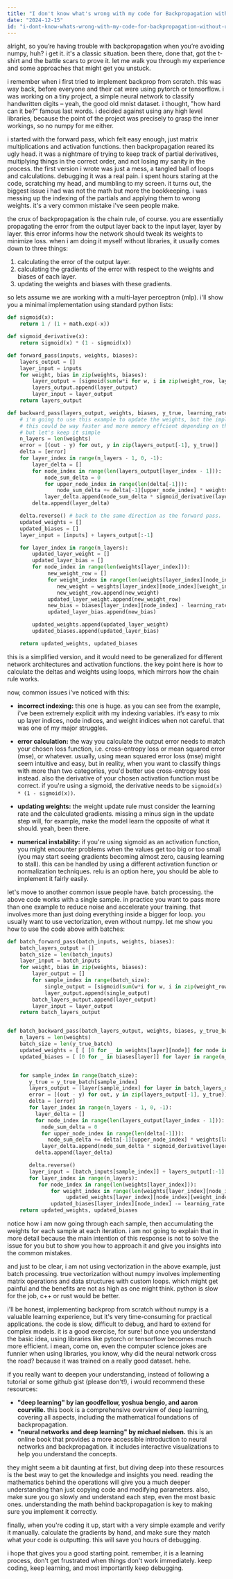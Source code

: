 ```yaml
---
title: "I don't know what's wrong with my code for Backpropagation without using numpy?"
date: "2024-12-15"
id: "i-dont-know-whats-wrong-with-my-code-for-backpropagation-without-using-numpy"
---
```


alright, so you’re having trouble with backpropagation when you’re avoiding numpy, huh? i get it. it's a classic situation. been there, done that, got the t-shirt and the battle scars to prove it. let me walk you through my experience and some approaches that might get you unstuck.

i remember when i first tried to implement backprop from scratch. this was way back, before everyone and their cat were using pytorch or tensorflow. i was working on a tiny project, a simple neural network to classify handwritten digits – yeah, the good old mnist dataset. i thought, "how hard can it be?" famous last words. i decided against using any high level libraries, because the point of the project was precisely to grasp the inner workings, so no numpy for me either.

i started with the forward pass, which felt easy enough, just matrix multiplications and activation functions. then backpropagation reared its ugly head. it was a nightmare of trying to keep track of partial derivatives, multiplying things in the correct order, and not losing my sanity in the process. the first version i wrote was just a mess, a tangled ball of loops and calculations. debugging it was a real pain. i spent hours staring at the code, scratching my head, and mumbling to my screen. it turns out, the biggest issue i had was not the math but more the bookkeeping. i was messing up the indexing of the partials and applying them to wrong weights. it's a very common mistake i've seen people make.

the crux of backpropagation is the chain rule, of course. you are essentially propagating the error from the output layer back to the input layer, layer by layer. this error informs how the network should tweak its weights to minimize loss. when i am doing it myself without libraries, it usually comes down to three things:

1.  calculating the error of the output layer.
2.  calculating the gradients of the error with respect to the weights and biases of each layer.
3.  updating the weights and biases with these gradients.

so lets assume we are working with a multi-layer perceptron (mlp). i'll show you a minimal implementation using standard python lists:

```python
def sigmoid(x):
    return 1 / (1 + math.exp(-x))

def sigmoid_derivative(x):
    return sigmoid(x) * (1 - sigmoid(x))

def forward_pass(inputs, weights, biases):
    layers_output = []
    layer_input = inputs
    for weight, bias in zip(weights, biases):
        layer_output = [sigmoid(sum(w*i for w, i in zip(weight_row, layer_input)) + b) for weight_row, b in zip(weight, bias)]
        layers_output.append(layer_output)
        layer_input = layer_output
    return layers_output

def backward_pass(layers_output, weights, biases, y_true, learning_rate):
    # i'm going to use this example to update the weights, but the implementation is the key here
    # this could be way faster and more memory effcient depending on the language
    # but let's keep it simple
    n_layers = len(weights)
    error = [(out - y) for out, y in zip(layers_output[-1], y_true)]
    delta = [error]
    for layer_index in range(n_layers - 1, 0, -1):
        layer_delta = []
        for node_index in range(len(layers_output[layer_index - 1])):
            node_sum_delta = 0
            for upper_node_index in range(len(delta[-1])):
                node_sum_delta += delta[-1][upper_node_index] * weights[layer_index][upper_node_index][node_index]
            layer_delta.append(node_sum_delta * sigmoid_derivative(layers_output[layer_index-1][node_index]))
        delta.append(layer_delta)

    delta.reverse() # back to the same direction as the forward pass.
    updated_weights = []
    updated_biases = []
    layer_input = [inputs] + layers_output[:-1]

    for layer_index in range(n_layers):
        updated_layer_weight = []
        updated_layer_bias = []
        for node_index in range(len(weights[layer_index])):
             new_weight_row = []
             for weight_index in range(len(weights[layer_index][node_index])):
                new_weight = weights[layer_index][node_index][weight_index] - learning_rate * delta[layer_index][node_index] * layer_input[layer_index][weight_index]
                new_weight_row.append(new_weight)
             updated_layer_weight.append(new_weight_row)
             new_bias = biases[layer_index][node_index] - learning_rate * delta[layer_index][node_index]
             updated_layer_bias.append(new_bias)

        updated_weights.append(updated_layer_weight)
        updated_biases.append(updated_layer_bias)

    return updated_weights, updated_biases
```

this is a simplified version, and it would need to be generalized for different network architectures and activation functions. the key point here is how to calculate the deltas and weights using loops, which mirrors how the chain rule works.

now, common issues i've noticed with this:

*   **incorrect indexing:** this one is huge. as you can see from the example, i've been extremely explicit with my indexing variables. it’s easy to mix up layer indices, node indices, and weight indices when not careful. that was one of my major struggles.

*   **error calculation:** the way you calculate the output error needs to match your chosen loss function, i.e. cross-entropy loss or mean squared error (mse), or whatever. usually, using mean squared error loss (mse) might seem intuitive and easy, but in reality, when you want to classify things with more than two categories, you'd better use cross-entropy loss instead. also the derivative of your chosen activation function must be correct. if you're using a sigmoid, the derivative needs to be `sigmoid(x) * (1 - sigmoid(x))`.

*   **updating weights:** the weight update rule must consider the learning rate and the calculated gradients. missing a minus sign in the update step will, for example, make the model learn the opposite of what it should. yeah, been there.

*   **numerical instability:** if you're using sigmoid as an activation function, you might encounter problems when the values get too big or too small (you may start seeing gradients becoming almost zero, causing learning to stall). this can be handled by using a different activation function or normalization techniques. relu is an option here, you should be able to implement it fairly easily.

let's move to another common issue people have. batch processing. the above code works with a single sample. in practice you want to pass more than one example to reduce noise and accelerate your training. that involves more than just doing everything inside a bigger for loop. you usually want to use vectorization, even without numpy. let me show you how to use the code above with batches:

```python
def batch_forward_pass(batch_inputs, weights, biases):
    batch_layers_output = []
    batch_size = len(batch_inputs)
    layer_input = batch_inputs
    for weight, bias in zip(weights, biases):
        layer_output = []
        for sample_index in range(batch_size):
            single_output = [sigmoid(sum(w*i for w, i in zip(weight_row, layer_input[sample_index])) + b) for weight_row, b in zip(weight, bias)]
            layer_output.append(single_output)
        batch_layers_output.append(layer_output)
        layer_input = layer_output
    return batch_layers_output


def batch_backward_pass(batch_layers_output, weights, biases, y_true_batch, learning_rate):
    n_layers = len(weights)
    batch_size = len(y_true_batch)
    updated_weights = [ [ [0 for _ in weights[layer][node]] for node in range(len(weights[layer])) ] for layer in range(n_layers) ]
    updated_biases = [ [0 for _ in biases[layer]] for layer in range(n_layers) ]


    for sample_index in range(batch_size):
       y_true = y_true_batch[sample_index]
       layers_output = [layer[sample_index] for layer in batch_layers_output] # getting just the sample data from the batch
       error = [(out - y) for out, y in zip(layers_output[-1], y_true)]
       delta = [error]
       for layer_index in range(n_layers - 1, 0, -1):
         layer_delta = []
         for node_index in range(len(layers_output[layer_index - 1])):
           node_sum_delta = 0
           for upper_node_index in range(len(delta[-1])):
             node_sum_delta += delta[-1][upper_node_index] * weights[layer_index][upper_node_index][node_index]
           layer_delta.append(node_sum_delta * sigmoid_derivative(layers_output[layer_index-1][node_index]))
         delta.append(layer_delta)

       delta.reverse()
       layer_input = [batch_inputs[sample_index]] + layers_output[:-1]
       for layer_index in range(n_layers):
          for node_index in range(len(weights[layer_index])):
              for weight_index in range(len(weights[layer_index][node_index])):
                   updated_weights[layer_index][node_index][weight_index] -= learning_rate * delta[layer_index][node_index] * layer_input[layer_index][weight_index]
              updated_biases[layer_index][node_index] -= learning_rate * delta[layer_index][node_index]
    return updated_weights, updated_biases

```
notice how i am now going through each sample, then accumulating the weights for each sample at each iteration. i am not going to explain that in more detail because the main intention of this response is not to solve the issue for you but to show you how to approach it and give you insights into the common mistakes.

and just to be clear, i am not using vectorization in the above example, just batch processing. true vectorization without numpy involves implementing matrix operations and data structures with custom loops. which might get painful and the benefits are not as high as one might think. python is slow for the job, c++ or rust would be better.

i'll be honest, implementing backprop from scratch without numpy is a valuable learning experience, but it's very time-consuming for practical applications. the code is slow, difficult to debug, and hard to extend for complex models. it is a good exercise, for sure! but once you understand the basic idea, using libraries like pytorch or tensorflow becomes much more efficient. i mean, come on, even the computer science jokes are funnier when using libraries, you know, why did the neural network cross the road? because it was trained on a really good dataset. hehe.

if you really want to deepen your understanding, instead of following a tutorial or some github gist (please don't!), i would recommend these resources:

*   **"deep learning" by ian goodfellow, yoshua bengio, and aaron courville.** this book is a comprehensive overview of deep learning, covering all aspects, including the mathematical foundations of backpropagation.
*   **"neural networks and deep learning" by michael nielsen.** this is an online book that provides a more accessible introduction to neural networks and backpropagation. it includes interactive visualizations to help you understand the concepts.

they might seem a bit daunting at first, but diving deep into these resources is the best way to get the knowledge and insights you need. reading the mathematics behind the operations will give you a much deeper understanding than just copying code and modifying parameters. also, make sure you go slowly and understand each step, even the most basic ones. understanding the math behind backpropagation is key to making sure you implement it correctly.

finally, when you're coding it up, start with a very simple example and verify it manually. calculate the gradients by hand, and make sure they match what your code is outputting. this will save you hours of debugging.

i hope that gives you a good starting point. remember, it is a learning process, don't get frustrated when things don't work immediately. keep coding, keep learning, and most importantly keep debugging.

